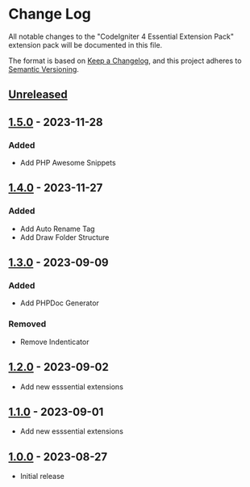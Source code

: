 # Change Log

All notable changes to the "CodeIgniter 4 Essential Extension Pack" extension pack will be documented in this file.

The format is based on [Keep a Changelog](https://keepachangelog.com/en/1.0.0/),
and this project adheres to [Semantic Versioning](https://semver.org/spec/v2.0.0.html).

## [Unreleased]

## [1.5.0] - 2023-11-28

### Added

- Add PHP Awesome Snippets

## [1.4.0] - 2023-11-27

### Added

- Add Auto Rename Tag
- Add Draw Folder Structure

## [1.3.0] - 2023-09-09

### Added

- Add PHPDoc Generator

### Removed

- Remove Indenticator

## [1.2.0] - 2023-09-02

- Add new esssential extensions

## [1.1.0] - 2023-09-01

- Add new esssential extensions

## [1.0.0] - 2023-08-27

- Initial release

[unreleased]: https://github.com/ManuelGil/vscode-codeigniter4-pack/compare/v1.5.0...HEAD
[1.5.0]: https://github.com/ManuelGil/vscode-codeigniter4-pack/compare/v1.4.0...v1.5.0
[1.4.0]: https://github.com/ManuelGil/vscode-codeigniter4-pack/compare/v1.3.0...v1.4.0
[1.3.0]: https://github.com/ManuelGil/vscode-codeigniter4-pack/compare/v1.2.0...v1.3.0
[1.2.0]: https://github.com/ManuelGil/vscode-codeigniter4-pack/compare/v1.1.0...v1.2.0
[1.1.0]: https://github.com/ManuelGil/vscode-codeigniter4-pack/compare/v1.0.0...v1.1.0
[1.0.0]: https://github.com/ManuelGil/vscode-codeigniter4-pack/releases/tag/v1.0.0
